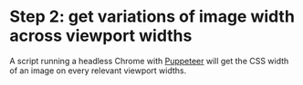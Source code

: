 # Step 2: get variations of image width across viewport widths

A script running a headless Chrome with [Puppeteer](https://developers.google.com/web/tools/puppeteer/) will get the CSS width of an image on every relevant viewport widths.
